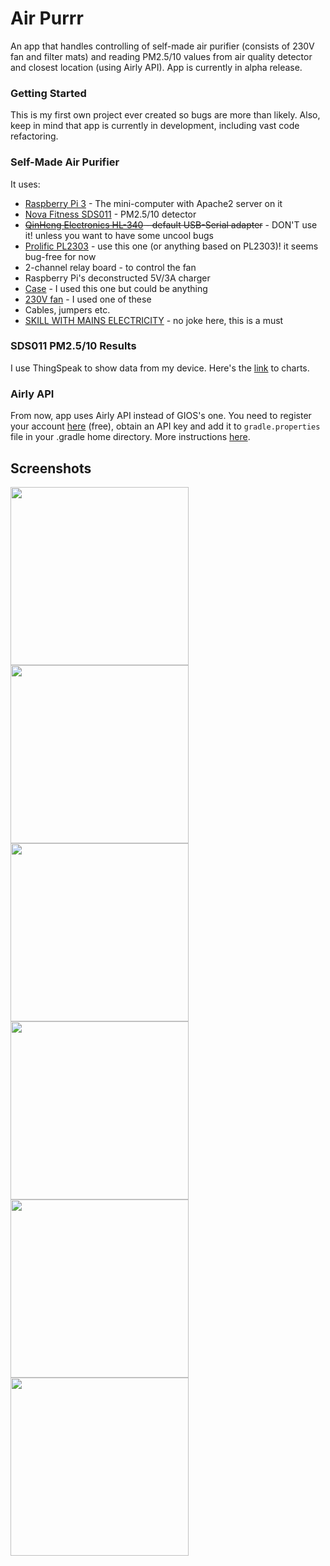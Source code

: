 # Air Purrr

An app that handles controlling of self-made air purifier (consists of 230V fan and filter mats) and reading PM2.5/10 values from air quality detector and closest location (using Airly API). App is currently in alpha release.

### Getting Started

This is my first own project ever created so bugs are more than likely. Also, keep in mind that app is currently in development, including vast code refactoring.

### Self-Made Air Purifier

It uses:
* [Raspberry Pi 3](https://www.raspberrypi.org/products/raspberry-pi-3-model-b/) - The mini-computer with Apache2 server on it
* [Nova Fitness SDS011](https://www.aliexpress.com/item/nova-PM-sensor-SDS011-High-precision-laser-pm2-5-air-quality-detection-sensor-module-Super-dust/32617788139.html?spm=a2g17.10010108.1000016.1.cfbe645O7s0gk&isOrigTitle=true) - PM2.5/10 detector
* ~~[QinHeng Electronics HL-340](https://www.aliexpress.com/item/nova-PM-sensor-SDS011-High-precision-laser-pm2-5-air-quality-detection-sensor-module-Super-dust/32617788139.html?spm=a2g17.10010108.1000016.1.cfbe645O7s0gk&isOrigTitle=true) - default USB-Serial adapter~~ - DON'T use it! unless you want to have some uncool bugs
* [Prolific PL2303](https://www.waveshare.com/product/PL2303-USB-UART-Board-type-A.htm) - use this one (or anything based on PL2303)! it seems bug-free for now
* 2-channel relay board - to control the fan
* Raspberry Pi's deconstructed 5V/3A charger
* [Case](http://allegro.pl/g750-obudowa-uniwersalna-z-abs-i7025164953.html) - I used this one but could be anything
* [230V fan](http://www.cata.es/en/catalog/a%C3%A9ration/tubular-extraction/duct-in-line/151?_locale=es&_region=lenguage.country.resto.europa) - I used one of these
* Cables, jumpers etc.
* [SKILL WITH MAINS ELECTRICITY](https://www.youtube.com/watch?v=sskSFYxzkpE) - no joke here, this is a must

### SDS011 PM2.5/10 Results

I use ThingSpeak to show data from my device. Here's the [link](https://thingspeak.com/channels/462987) to charts.

### Airly API

From now, app uses Airly API instead of GIOS's one. You need to register your account [here](https://developer.airly.eu) (free), obtain an API key and add it to `gradle.properties` file in your .gradle home directory. More instructions [here](https://medium.com/code-better/hiding-api-keys-from-your-android-repository-b23f5598b906).

## Screenshots

<img src="https://i.imgur.com/pW3y7QT.png" width="285"> <img src="https://i.imgur.com/AaJY6o9.png" width="285"> <img src="https://i.imgur.com/mNsNVH2.png" width="285">
<img src="https://i.imgur.com/wPxHUAN.png" width="285"> <img src="https://i.imgur.com/UaosFkF.png" width="285"> <img src="https://i.imgur.com/xNHDOVQ.png" width="285">

